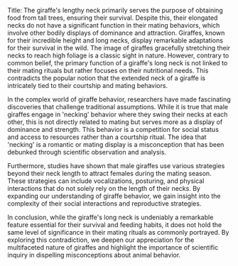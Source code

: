 Title: The giraffe's lengthy neck primarily serves the purpose of obtaining food from tall trees, ensuring their survival. Despite this, their elongated necks do not have a significant function in their mating behaviors, which involve other bodily displays of dominance and attraction.
Giraffes, known for their incredible height and long necks, display remarkable adaptations for their survival in the wild. The image of giraffes gracefully stretching their necks to reach high foliage is a classic sight in nature. However, contrary to common belief, the primary function of a giraffe's long neck is not linked to their mating rituals but rather focuses on their nutritional needs. This contradicts the popular notion that the extended neck of a giraffe is intricately tied to their courtship and mating behaviors.

In the complex world of giraffe behavior, researchers have made fascinating discoveries that challenge traditional assumptions. While it is true that male giraffes engage in 'necking' behavior where they swing their necks at each other, this is not directly related to mating but serves more as a display of dominance and strength. This behavior is a competition for social status and access to resources rather than a courtship ritual. The idea that 'necking' is a romantic or mating display is a misconception that has been debunked through scientific observation and analysis.

Furthermore, studies have shown that male giraffes use various strategies beyond their neck length to attract females during the mating season. These strategies can include vocalizations, posturing, and physical interactions that do not solely rely on the length of their necks. By expanding our understanding of giraffe behavior, we gain insight into the complexity of their social interactions and reproductive strategies.

In conclusion, while the giraffe's long neck is undeniably a remarkable feature essential for their survival and feeding habits, it does not hold the same level of significance in their mating rituals as commonly portrayed. By exploring this contradiction, we deepen our appreciation for the multifaceted nature of giraffes and highlight the importance of scientific inquiry in dispelling misconceptions about animal behavior.